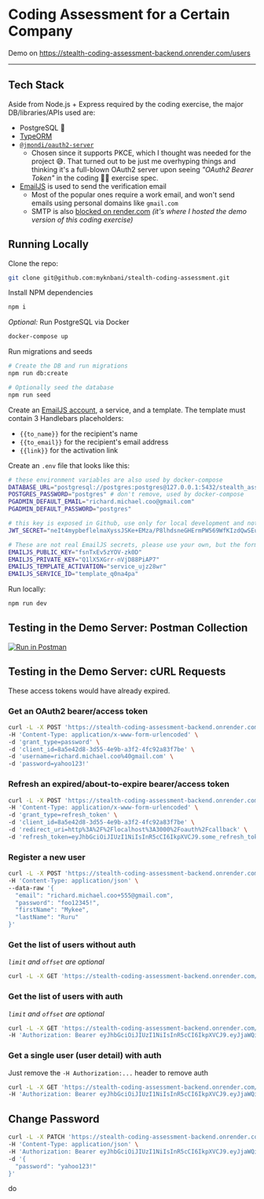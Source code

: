 # Coding Assessment for a Certain Company

Demo on https://stealth-coding-assessment-backend.onrender.com/users

---

## Tech Stack

Aside from Node.js + Express required by the coding exercise, the major DB/libraries/APIs used are:

- PostgreSQL :elephant:
- [TypeORM](https://typeorm.io/)
- [`@jmondi/oauth2-server`](https://github.com/jasonraimondi/ts-oauth2-server)
  * Chosen since it supports PKCE, which I thought was needed for the project :sweat_smile:. That
    turned out to be just me overhyping things and thinking it's a full-blown OAuth2 server upon seeing
    _"OAuth2 Bearer Token"_ in the coding :man_facepalming: exercise spec.
- [EmailJS](https://www.emailjs.com/) is used to send the verification email
  * Most of the popular ones require a work email, and won't send emails using personal domains like `gmail.com`
  * SMTP is also [blocked on render.com](https://community.render.com/t/is-it-possible-to-use-sendmail/9640)
   _(it's where I hosted the demo version of this coding exercise)_

## Running Locally

Clone the repo:

```sh
git clone git@github.com:myknbani/stealth-coding-assessment.git
  ```

Install NPM dependencies

```sh
npm i
```

*Optional:* Run PostgreSQL via Docker

```sh
docker-compose up
```

Run migrations and seeds

```sh
# Create the DB and run migrations
npm run db:create

# Optionally seed the database
npm run seed
```

Create an [EmailJS account](https://dashboard.emailjs.com/sign-up), a service, and a template.  The
template must contain 3 Handlebars placeholders:

- `{{to_name}}` for the recipient's name
- `{{to_email}}` for the recipient's email address
- `{{link}}` for the activation link

Create an `.env` file that looks like this:

```sh
# these environment variables are also used by docker-compose
DATABASE_URL="postgresql://postgres:postgres@127.0.0.1:5432/stealth_assessment"
POSTGRES_PASSWORD="postgres" # don't remove, used by docker-compose
PGADMIN_DEFAULT_EMAIL="richard.michael.coo@gmail.com"
PGADMIN_DEFAULT_PASSWORD="postgres"

# this key is exposed in Github, use only for local development and not prod -- OR YOU WILL BE FIRED
JWT_SECRET="neIt4mypbeflelmaXyssJSKe+EMza/P8lhdsneGHErmPW569WfKIzdQwSEui8u/y4PVWzrde6HHrStLG6YHVwA=="

# These are not real EmailJS secrets, please use your own, but the format looks like these:
EMAILJS_PUBLIC_KEY="fsnTxEv5zYOV-zk0D"
EMAILJS_PRIVATE_KEY="Q1lX5XGrr-nVjD88PiAP7"
EMAILJS_TEMPLATE_ACTIVATION="service_ujz28wr"
EMAILJS_SERVICE_ID="template_q0na4pa"
```

Run locally:

```sh
npm run dev
```

## Testing in the Demo Server: Postman Collection

[![Run in Postman](https://run.pstmn.io/button.svg)](https://god.gw.postman.com/run-collection/27528170-50f7b6f1-04c4-47a7-80e3-8faa64689f90?action=collection%2Ffork&source=rip_markdown&collection-url=entityId%3D27528170-50f7b6f1-04c4-47a7-80e3-8faa64689f90%26entityType%3Dcollection%26workspaceId%3D26083ddf-228d-40f6-bdf9-aa47b1edfec8)

## Testing in the Demo Server: cURL Requests

These access tokens would have already expired.

### Get an OAuth2 bearer/access token

```sh
curl -L -X POST 'https://stealth-coding-assessment-backend.onrender.com/token' \
-H 'Content-Type: application/x-www-form-urlencoded' \
-d 'grant_type=password' \
-d 'client_id=8a5e42d8-3d55-4e9b-a3f2-4fc92a83f7be' \
-d 'username=richard.michael.coo%40gmail.com' \
-d 'password=yahoo123!'
```

### Refresh an expired/about-to-expire bearer/access token

```sh
curl -L -X POST 'https://stealth-coding-assessment-backend.onrender.com/token' \
-H 'Content-Type: application/x-www-form-urlencoded' \
-d 'grant_type=refresh_token' \
-d 'client_id=8a5e42d8-3d55-4e9b-a3f2-4fc92a83f7be' \
-d 'redirect_uri=http%3A%2F%2Flocalhost%3A3000%2Foauth%2Fcallback' \
-d 'refresh_token=eyJhbGciOiJIUzI1NiIsInR5cCI6IkpXVCJ9.some_refresh_token_that_takes_too_long_to_expire.3eTYYcCsUlDRvaOWEZCq_HfGQsdqp3Hn5uXMmDsI3bs'
```

### Register a new user

```sh
curl -L -X POST 'https://stealth-coding-assessment-backend.onrender.com/users' \
-H 'Content-Type: application/json' \
--data-raw '{
  "email": "richard.michael.coo+555@gmail.com",
  "password": "foo12345!",
  "firstName": "Mykee",
  "lastName": "Ruru"
}'
```

### Get the list of users without auth

_`limit` and `offset` are optional_

```sh
curl -L -X GET 'https://stealth-coding-assessment-backend.onrender.com/users?limit=5&offset=1'
```

### Get the list of users with auth

_`limit` and `offset` are optional_

```sh
curl -L -X GET 'https://stealth-coding-assessment-backend.onrender.com/users?limit=5&offset=1' \
-H 'Authorization: Bearer eyJhbGciOiJIUzI1NiIsInR5cCI6IkpXVCJ9.eyJjaWQiOiJTb21lIDNyZCBQYXJ0eSBQdWJsaWMgQmFja2VuZCIsInNjb3BlIjoiIiwic3ViIjoxLCJleHAiOjE2ODQ1ODY3ODcsIm5iZiI6MTY4NDU4NTg4NywiaWF0IjoxNjg0NTg1ODg3LCJqdGkiOiJuOGxKemg2YURYT210WkJJQlk3YmpBcjhELS15WDdlMGE5bmZObjJNRUVzIn0.i6hpPXdI9j-uYDuJumcDXOWFWLvNlUNo-v0Aq8gvzVA'
```

### Get a single user (user detail) with auth

Just remove the `-H Authorization:...` header to remove auth

```sh
curl -L -X GET 'https://stealth-coding-assessment-backend.onrender.com/users/3' \
-H 'Authorization: Bearer eyJhbGciOiJIUzI1NiIsInR5cCI6IkpXVCJ9.eyJjaWQiOiJTb21lIDNyZCBQYXJ0eSBQdWJsaWMgQmFja2VuZCIsInNjb3BlIjoiIiwic3ViIjoxLCJleHAiOjE2ODQ1ODQ4OTgsIm5iZiI6MTY4NDU4Mzk5OCwiaWF0IjoxNjg0NTgzOTk4LCJqdGkiOiJPdXdZWklUNzQxbHlvNkhRX0FEdldDdDBIYzNvLW5pcWUwM2VvUlZ3cHRBIn0.zEThO5-HO_fydCxA5LBsxv_6gNDNXOUiKoRbL1gBALU'
```

## Change Password

```sh
curl -L -X PATCH 'https://stealth-coding-assessment-backend.onrender.com/users/1/change-password' \
-H 'Content-Type: application/json' \
-H 'Authorization: Bearer eyJhbGciOiJIUzI1NiIsInR5cCI6IkpXVCJ9.eyJjaWQiOiJTb21lIDNyZCBQYXJ0eSBQdWJsaWMgQmFja2VuZCIsInNjb3BlIjoiIiwic3ViIjoxLCJleHAiOjE2ODQ1ODg4MTIsIm5iZiI6MTY4NDU4NTIxMiwiaWF0IjoxNjg0NTg1MjEyLCJqdGkiOiJncGV5X1pzTHBJcHBRVlhuSHVKaWdMRTNjYUNFT0JHOTlxZllEUFQyalNrIn0.5S8aEIzEISiOUhZU2_MG-Cf-N45gGw5sf7FOuDOgtS4' \
-d '{
  "password": "yahoo123!"
}'
```
do
